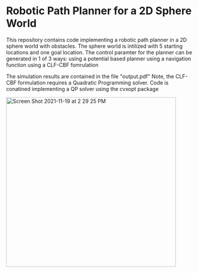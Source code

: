 # Robotic Path Planner for a 2D Sphere World
This repository contains code implementing a robotic path planner in a 2D sphere world with obstacles.
The sphere world is intilized with 5 starting locations and one goal location.
The control paramter for the planner can be generated in 1 of 3 ways:
 using a potential based planner
 using a navigation function
 using a CLF-CBF fomrulation

The simulation results are contained in the file "output.pdf"
Note, the CLF-CBF formulation requires a Quadratic Programming solver.
Code is conatined implementing a QP solver using the cvxopt package
 
<img width="459" alt="Screen Shot 2021-11-19 at 2 29 25 PM" src="https://user-images.githubusercontent.com/55464981/142680588-ee8cb8a1-18ac-4d92-906b-87a8d522c513.png">
